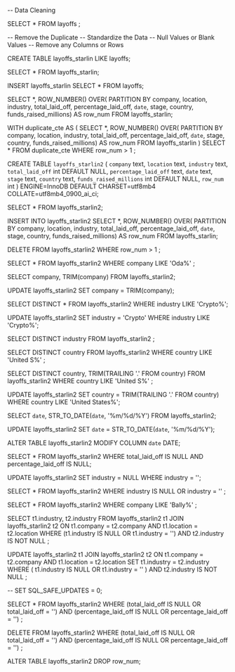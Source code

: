 -- Data Cleaning

SELECT * 
FROM layoffs ;

-- Remove the Duplicate 
-- Standardize the Data
-- Null Values or Blank Values
-- Remove any Columns or Rows

CREATE TABLE layoffs_starlin
LIKE layoffs;

SELECT *
FROM layoffs_starlin;

INSERT layoffs_starlin
SELECT *
FROM layoffs;

SELECT *,
ROW_NUMBER() OVER( PARTITION BY company, location, industry, total_laid_off, 
percentage_laid_off, `date`, stage, country, funds_raised_millions) AS row_num
FROM layoffs_starlin;

WITH duplicate_cte AS
(
SELECT *,
ROW_NUMBER() OVER( PARTITION BY company, location, industry, total_laid_off, 
percentage_laid_off, `date`, stage, country, funds_raised_millions) AS row_num
FROM layoffs_starlin
)
SELECT *
FROM duplicate_cte
WHERE row_num > 1 ;


CREATE TABLE `layoffs_starlin2` (
  `company` text,
  `location` text,
  `industry` text,
  `total_laid_off` int DEFAULT NULL,
  `percentage_laid_off` text,
  `date` text,
  `stage` text,
  `country` text,
  `funds_raised_millions` int DEFAULT NULL,
  `row_num` int
) ENGINE=InnoDB DEFAULT CHARSET=utf8mb4 COLLATE=utf8mb4_0900_ai_ci;

SELECT *
FROM layoffs_starlin2;

INSERT INTO layoffs_starlin2
SELECT *,
ROW_NUMBER() OVER( PARTITION BY company, location, industry, total_laid_off, 
percentage_laid_off, `date`, stage, country, funds_raised_millions) AS row_num
FROM layoffs_starlin;

DELETE
FROM layoffs_starlin2
WHERE row_num > 1 ;

SELECT *
FROM layoffs_starlin2
WHERE company LIKE 'Oda%' ;

SELECT company, TRIM(company)
FROM layoffs_starlin2;

UPDATE layoffs_starlin2
SET company = TRIM(company);

SELECT DISTINCT *
FROM layoffs_starlin2
WHERE industry LIKE 'Crypto%';

UPDATE layoffs_starlin2
SET industry = 'Crypto'
WHERE industry LIKE 'Crypto%';

SELECT DISTINCT industry
FROM layoffs_starlin2 ;

SELECT DISTINCT country
FROM layoffs_starlin2
WHERE country LIKE 'United S%' ;

SELECT DISTINCT country, TRIM(TRAILING '.' FROM country)
FROM layoffs_starlin2
WHERE country LIKE 'United S%' ;

UPDATE layoffs_starlin2
SET country = TRIM(TRAILING '.' FROM country)
WHERE country LIKE 'United States%';

SELECT `date`, STR_TO_DATE(`date`, '%m/%d/%Y')
FROM layoffs_starlin2;

UPDATE layoffs_starlin2
SET `date` = STR_TO_DATE(`date`, '%m/%d/%Y');

ALTER TABLE layoffs_starlin2
MODIFY COLUMN `date` DATE;

SELECT *
FROM layoffs_starlin2
WHERE total_laid_off IS NULL
AND percentage_laid_off IS NULL;

UPDATE  layoffs_starlin2
SET industry = NULL
WHERE industry = '';

SELECT *
FROM layoffs_starlin2
WHERE industry IS NULL
OR industry = '' ;

SELECT *
FROM layoffs_starlin2
WHERE company LIKE 'Bally%' ;


SELECT t1.industry, t2.industry
FROM layoffs_starlin2 t1
JOIN layoffs_starlin2 t2
	ON t1.company = t2.company
    AND t1.location = t2.location
WHERE (t1.industry IS NULL OR t1.industry = '')
AND t2.industry IS NOT NULL ;

UPDATE layoffs_starlin2 t1
JOIN layoffs_starlin2 t2
	ON t1.company = t2.company
    AND t1.location = t2.location
SET t1.industry = t2.industry
WHERE ( t1.industry IS NULL OR t1.industry = '' )
AND t2.industry IS NOT NULL ;

-- SET SQL_SAFE_UPDATES = 0;

SELECT *
FROM layoffs_starlin2
WHERE (total_laid_off IS NULL OR total_laid_off = '')
AND (percentage_laid_off IS NULL OR percentage_laid_off = '') ;

DELETE
FROM layoffs_starlin2
WHERE (total_laid_off IS NULL OR total_laid_off = '')
AND (percentage_laid_off IS NULL OR percentage_laid_off = '') ;


ALTER TABLE layoffs_starlin2
DROP row_num;
